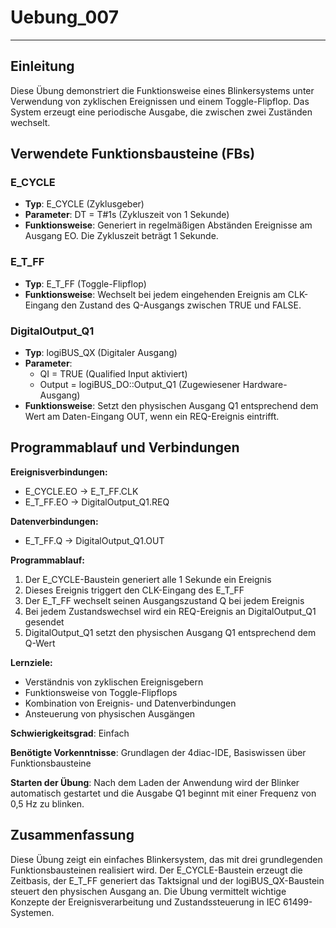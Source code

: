 # Uebung_007

* * * * * * * * * *

## Einleitung
Diese Übung demonstriert die Funktionsweise eines Blinkersystems unter Verwendung von zyklischen Ereignissen und einem Toggle-Flipflop. Das System erzeugt eine periodische Ausgabe, die zwischen zwei Zuständen wechselt.

## Verwendete Funktionsbausteine (FBs)

### E_CYCLE
- **Typ**: E_CYCLE (Zyklusgeber)
- **Parameter**: DT = T#1s (Zykluszeit von 1 Sekunde)
- **Funktionsweise**: Generiert in regelmäßigen Abständen Ereignisse am Ausgang EO. Die Zykluszeit beträgt 1 Sekunde.

### E_T_FF
- **Typ**: E_T_FF (Toggle-Flipflop)
- **Funktionsweise**: Wechselt bei jedem eingehenden Ereignis am CLK-Eingang den Zustand des Q-Ausgangs zwischen TRUE und FALSE.

### DigitalOutput_Q1
- **Typ**: logiBUS_QX (Digitaler Ausgang)
- **Parameter**: 
  - QI = TRUE (Qualified Input aktiviert)
  - Output = logiBUS_DO::Output_Q1 (Zugewiesener Hardware-Ausgang)
- **Funktionsweise**: Setzt den physischen Ausgang Q1 entsprechend dem Wert am Daten-Eingang OUT, wenn ein REQ-Ereignis eintrifft.

## Programmablauf und Verbindungen

**Ereignisverbindungen:**
- E_CYCLE.EO → E_T_FF.CLK
- E_T_FF.EO → DigitalOutput_Q1.REQ

**Datenverbindungen:**
- E_T_FF.Q → DigitalOutput_Q1.OUT

**Programmablauf:**
1. Der E_CYCLE-Baustein generiert alle 1 Sekunde ein Ereignis
2. Dieses Ereignis triggert den CLK-Eingang des E_T_FF
3. Der E_T_FF wechselt seinen Ausgangszustand Q bei jedem Ereignis
4. Bei jedem Zustandswechsel wird ein REQ-Ereignis an DigitalOutput_Q1 gesendet
5. DigitalOutput_Q1 setzt den physischen Ausgang Q1 entsprechend dem Q-Wert

**Lernziele:**
- Verständnis von zyklischen Ereignisgebern
- Funktionsweise von Toggle-Flipflops
- Kombination von Ereignis- und Datenverbindungen
- Ansteuerung von physischen Ausgängen

**Schwierigkeitsgrad**: Einfach

**Benötigte Vorkenntnisse**: Grundlagen der 4diac-IDE, Basiswissen über Funktionsbausteine

**Starten der Übung**: Nach dem Laden der Anwendung wird der Blinker automatisch gestartet und die Ausgabe Q1 beginnt mit einer Frequenz von 0,5 Hz zu blinken.

## Zusammenfassung
Diese Übung zeigt ein einfaches Blinkersystem, das mit drei grundlegenden Funktionsbausteinen realisiert wird. Der E_CYCLE-Baustein erzeugt die Zeitbasis, der E_T_FF generiert das Taktsignal und der logiBUS_QX-Baustein steuert den physischen Ausgang an. Die Übung vermittelt wichtige Konzepte der Ereignisverarbeitung und Zustandssteuerung in IEC 61499-Systemen.